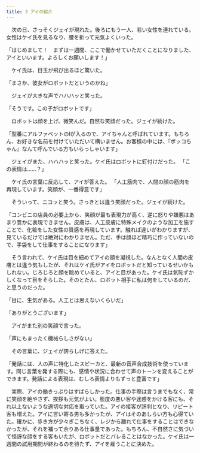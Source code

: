 ```yaml
---
title: 3 アイの紹介
---
```


　次の日、さっそくジェイが現れた。後ろにもう一人、若い女性を連れている。女性はケイ氏を見るなり、腰を折って元気よくいった。

「はじめまして！　まずは一週間、ここで働かせていただくことになりました、アイといいます。よろしくお願いします！」

　ケイ氏は、目玉が飛び出るほど驚いた。

「まさか、彼女がロボットだというのかね」

　ジェイが大きな声でハハハッと笑った。

「そうです。この子がロボットです」

　ロボットは顔を上げ、微笑んだ。自然な笑顔だった。ジェイが続けた。

「型番にアルファベットのIが入るので、アイちゃんと呼ばれています。もちろん、お好きな名前を付けていただいて構いません。お客様の中には、『ボッコちゃん』なんて呼んでいる方もいらっしゃいます」

　ジェイがまた、ハハハッと笑った。ケイ氏はロボットに釘付けだった。
「この表情は……？」

　ケイ氏の言葉に反応して、アイが答えた。
「人工筋肉で、人間の顔の筋肉を再現しています。笑顔が、一番得意です」

　そういって、ニコッと笑う。さっきとは違う笑顔だった。ジェイが続けた。

「コンビニの店員の必要上から、笑顔が最も表現力が高く、逆に怒りや嫌悪はあまり豊かに表現できません。皮膚は、人工皮膚に特殊メイクのような加工を施すことで、化粧をした女性の質感を再現しています。触れば違いがわかりますが、見ているだけでは絶対にわかりません。ただ、手は顔ほど精巧に作っていないので、手袋をして仕事をすることになります」

　そう言われて、ケイ氏は目を細めてアイの顔を凝視した。なんとなく人間の皮膚とは違う気もしたが、それはケイ氏がアイをロボットだと知っているせいかもしれない。じろじろと顔を眺めていると、アイと目があった。ケイ氏は気恥ずかしくなって目をそらした。そのとたん、ロボット相手に私は何をしているのだ、と思うのだった。

「目に、生気がある。人工とは思えないくらいだ」

「ありがとうございます」

　アイがまた別の笑顔で言った。

「声にもまったく機械らしさがない」

　その言葉に、ジェイが誇らしげに答えた。

「発話には、人の声に特化したスピーカと、最新の音声合成技術を使っています。同じ言葉を発する際にも、感情や状況に合わせて声のトーンを変えることができます。発話による表現は、むしろ表情よりもずっと豊富です」

　実際、アイの働きっぷりはすばらしかった。仕事の手際は言うまでもなく、常に笑顔を絶やさず、挨拶も元気がよい。態度の悪い客や迷惑をかける客にも、それ以上ないような適切な対応を取っていた。アイの接客が評判となり、リピート客も増えた。アイに言い寄る男も多かったが、アイはそのあしらい方も心得ていた。確かに、歩き方が少々ぎこちなく、レジから離れて仕事をすることはできなかったが、それを補って余りある仕事量であった。もちろん、不自然さに気づいて怪訝な顔をする客もいたが、ロボットだとバレることはなかった。ケイ氏は一週間の試用期間が終わるのを待たず、アイを雇うことに決めた。
